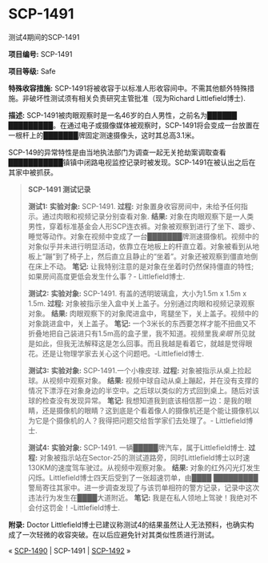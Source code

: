 # SCP-1491
                        




测试4期间的SCP-1491



**项目编号:**  SCP-1491

**项目等级:**  Safe

**特殊收容措施:**  SCP-1491将被收容于以标准人形收容间中。不需其他额外特殊措施。非破坏性测试须有相关负责研究主管批准（现为Richard Littlefield博士).

**描述:**  SCP-1491被肉眼观察时是一名46岁的白人男性，之前名为██████ █████████。在通过电子或摄像媒体被观察时，SCP-1491将会变成一台放置在一根杆上的███████牌固定测速摄像头，这时其总高3.1米。

SCP-149的异常特性是由当地执法部门为调查一起无关抢劫案调取查看███████████镇镇中闭路电视监控记录时被发现。SCP-1491在被认出之后在其家中被抓获。


> **SCP-1491 测试记录** 
> 
> **测试1:** 
**实验对象:**  SCP-1491.
**过程:**  对象置身收容房间中，未给予任何指示。通过肉眼和视频记录分别查看对象.
**结果:**  对象在肉眼观察下是一人类男性，穿着标准基金会人形SCP连衣裤。对象被观察到进行了坐下、踱步、睡觉等动作。对象在视频中变成了一台███████牌测速摄像机。视频中的对象似乎并未进行明显活动，依靠立在地板上的杆直立着。对象被看到从地板上“蹦”到了椅子上，然后直立且静止的“坐着”。对象还被观察到僵直地倒在床上不动。
**笔记:**  让我特别注意的是对象在坐着时仍然保持僵直的特性; 如果房间高度更低会发生什么事？- Littlefield博士.
> 
> **测试2:** 
**实验对象:**  SCP-1491. 有盖的透明玻璃盒，大小为1.5m x 1.5m x 1.5m.
**过程:**  对象被指示坐入盒中关上盖子。分别通过肉眼和视频记录观察对象。
**结果:**  肉眼观察下的对象爬进盒中，弯腿坐下，关上盖子。视频中的对象跳进盒中，关上盖子。
**笔记:**  一个3米长的东西要怎样才能不扭曲又不折叠地把自己装进只有1.5m高的盒子里，我不知道。视频里我*亲眼* 所见就是如此，但我无法解释这是怎么回事。而且我越是看着它，就越是觉得眼花。还是让物理学家去关心这个问题吧。-Littlefield博士.
> 
> **测试3:** 
**实验对象:**  SCP-1491.一个小橡皮球.
**过程:**  对象被指示从桌上捡起球。从视频中观察对象。
**结果:**  视频中球自动从桌上蹦起，并在没有支撑的情况下漂浮在对象身边的半空中。之后球以类似的方式回到桌上。随后对该球的检查没有发现异常。
**笔记:**  我想知道我到底该相信那一边：是我的眼睛，还是摄像机的眼睛？这到底是个看着像人的摄像机还是个能让摄像机以为它是个摄像机的人？我得把问题交给哲学家们去处理了。- Littlefield博士.
> 
> **测试4:** 
**实验对象:**  SCP-1491. 一辆█████牌汽车，属于Littlefield博士.
**过程:**  对象被指示站在Sector-25的测试道路旁，同时Littlefield博士以时速130KM的速度驾车驶过。从视频中观察对象。
**结果:**  对象的红外闪光灯发生闪烁。Littlefield博士四天后受到了一张超速罚单，由████ █████████警局寄往其家中。进一步调查发现了与该罚单相符的警方记录，记录中这次违法行为发生在████大道附近。
**笔记:**  我是在私人领地上驾驶！我绝对不会付这罚金！-Littlefield博士.
> 

**附录:**  Doctor Littlefield博士已建议称测试4的结果虽然让人无法预料，也确实构成了一次轻微的收容突破。在以后应避免针对其类似性质进行测试。



« [SCP-1490](/scp-1490) | SCP-1491 | [SCP-1492](/scp-1492) »





                    